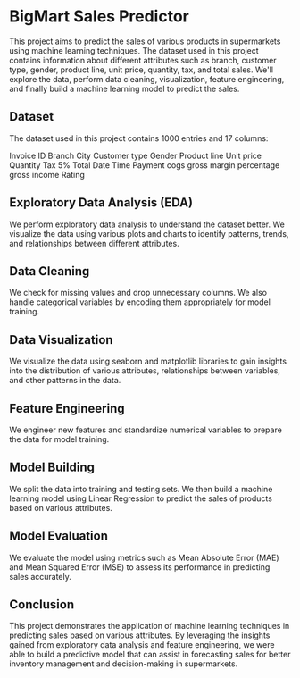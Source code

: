 # BigMart Sales Predictor
This project aims to predict the sales of various products in supermarkets using machine learning techniques. The dataset used in this project contains information about different attributes such as branch, customer type, gender, product line, unit price, quantity, tax, and total sales. We'll explore the data, perform data cleaning, visualization, feature engineering, and finally build a machine learning model to predict the sales.

## Dataset
The dataset used in this project contains 1000 entries and 17 columns:

Invoice ID
Branch
City
Customer type
Gender
Product line
Unit price
Quantity
Tax 5%
Total
Date
Time
Payment
cogs
gross margin percentage
gross income
Rating

## Exploratory Data Analysis (EDA)
We perform exploratory data analysis to understand the dataset better. We visualize the data using various plots and charts to identify patterns, trends, and relationships between different attributes.

## Data Cleaning
We check for missing values and drop unnecessary columns. We also handle categorical variables by encoding them appropriately for model training.

## Data Visualization
We visualize the data using seaborn and matplotlib libraries to gain insights into the distribution of various attributes, relationships between variables, and other patterns in the data.

## Feature Engineering
We engineer new features and standardize numerical variables to prepare the data for model training.

## Model Building
We split the data into training and testing sets. We then build a machine learning model using Linear Regression to predict the sales of products based on various attributes.

## Model Evaluation
We evaluate the model using metrics such as Mean Absolute Error (MAE) and Mean Squared Error (MSE) to assess its performance in predicting sales accurately.

## Conclusion
This project demonstrates the application of machine learning techniques in predicting sales based on various attributes. By leveraging the insights gained from exploratory data analysis and feature engineering, we were able to build a predictive model that can assist in forecasting sales for better inventory management and decision-making in supermarkets.
